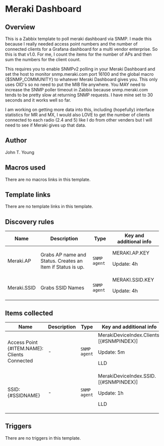 # Meraki Dashboard

## Overview

This is a Zabbix template to poll meraki dashboard via SNMP. I made this because I really needed access point numbers and the number of connected clients for a Grafana dashboard for a multi vendor enterprise. So this is that v1.0. For me, I count the items for the number of APs and then sum the numbers for the client count.


This requires you to enable SNMPv2 polling in your Meraki Dashboard and set the host to monitor snmp.meraki.com port 16100 and the global macro {$SNMP\_COMMUNITY} to whatever Meraki Dashboard gives you. This only uses OID's so no need to put the MIB file anywhere. You MAY need to increase the SNMP poller timeout in Zabbix because snmp.meraki.com tends to be pretty slow at returning SNMP requests. I have mine set to 30 seconds and it works well so far.


I am working on getting more data into this, including (hopefully) interface statistics for MR and MX, I would also LOVE to get the number of clients connected to each radio (2.4 and 5) like I do from other venders but I will need to see if Meraki gives up that data.



## Author

John T. Young

## Macros used

There are no macros links in this template.

## Template links

There are no template links in this template.

## Discovery rules

|Name|Description|Type|Key and additional info|
|----|-----------|----|----|
|Meraki.AP|<p>Grabs AP name and Status. Creates an Item if Status is up.</p>|`SNMP agent`|MERAKI.AP.KEY<p>Update: 4h</p>|
|Meraki.SSID|<p>Grabs SSID Names</p>|`SNMP agent`|MERAKI.SSID.KEY<p>Update: 4h</p>|
## Items collected

|Name|Description|Type|Key and additional info|
|----|-----------|----|----|
|Access Point {#ITEM.NAME}: Clients Connected|<p>-</p>|`SNMP agent`|MerakiDeviceIndex.Clients.[{#SNMPINDEX}]<p>Update: 5m</p><p>LLD</p>|
|SSID: {#SSIDNAME}|<p>-</p>|`SNMP agent`|MerakiDeviceIndex.SSID.[{#SNMPINDEX}]<p>Update: 1h</p><p>LLD</p>|
## Triggers

There are no triggers in this template.


